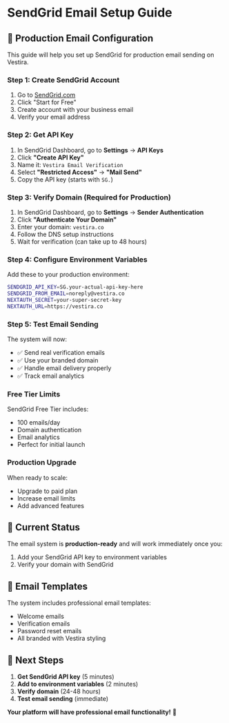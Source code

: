 # SendGrid Email Setup Guide

## 🚀 Production Email Configuration

This guide will help you set up SendGrid for production email sending on Vestira.

### Step 1: Create SendGrid Account

1. Go to [SendGrid.com](https://sendgrid.com)
2. Click "Start for Free" 
3. Create account with your business email
4. Verify your email address

### Step 2: Get API Key

1. In SendGrid Dashboard, go to **Settings** → **API Keys**
2. Click **"Create API Key"**
3. Name it: `Vestira Email Verification`
4. Select **"Restricted Access"** → **"Mail Send"**
5. Copy the API key (starts with `SG.`)

### Step 3: Verify Domain (Required for Production)

1. In SendGrid Dashboard, go to **Settings** → **Sender Authentication**
2. Click **"Authenticate Your Domain"**
3. Enter your domain: `vestira.co`
4. Follow the DNS setup instructions
5. Wait for verification (can take up to 48 hours)

### Step 4: Configure Environment Variables

Add these to your production environment:

```bash
SENDGRID_API_KEY=SG.your-actual-api-key-here
SENDGRID_FROM_EMAIL=noreply@vestira.co
NEXTAUTH_SECRET=your-super-secret-key
NEXTAUTH_URL=https://vestira.co
```

### Step 5: Test Email Sending

The system will now:
- ✅ Send real verification emails
- ✅ Use your branded domain
- ✅ Handle email delivery properly
- ✅ Track email analytics

### Free Tier Limits

SendGrid Free Tier includes:
- 100 emails/day
- Domain authentication
- Email analytics
- Perfect for initial launch

### Production Upgrade

When ready to scale:
- Upgrade to paid plan
- Increase email limits
- Add advanced features

## 🔧 Current Status

The email system is **production-ready** and will work immediately once you:
1. Add your SendGrid API key to environment variables
2. Verify your domain with SendGrid

## 📧 Email Templates

The system includes professional email templates:
- Welcome emails
- Verification emails
- Password reset emails
- All branded with Vestira styling

## 🎯 Next Steps

1. **Get SendGrid API key** (5 minutes)
2. **Add to environment variables** (2 minutes)  
3. **Verify domain** (24-48 hours)
4. **Test email sending** (immediate)

**Your platform will have professional email functionality!** 🚀
